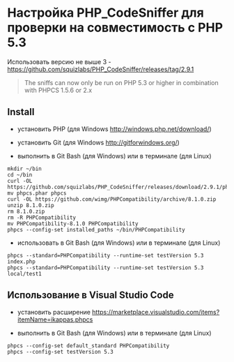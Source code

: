 
# Настройка PHP_CodeSniffer для проверки на совместимость c PHP 5.3

Использовать версию не выше 3 - https://github.com/squizlabs/PHP_CodeSniffer/releases/tag/2.9.1

> The sniffs can now only be run on PHP 5.3 or higher in combination with PHPCS 1.5.6 or 2.x

## Install

- установить PHP (для Windows http://windows.php.net/download/)

- установить Git (для Windows http://gitforwindows.org/)

- выполнить в Git Bash (для Windows) или в терминале (для Linux)

```
mkdir ~/bin
cd ~/bin
curl -OL https://github.com/squizlabs/PHP_CodeSniffer/releases/download/2.9.1/phpcs.phar
mv phpcs.phar phpcs
curl -OL https://github.com/wimg/PHPCompatibility/archive/8.1.0.zip
unzip 8.1.0.zip
rm 8.1.0.zip
rm -R PHPCompatibility
mv PHPCompatibility-8.1.0 PHPCompatibility
phpcs --config-set installed_paths ~/bin/PHPCompatibility
```

- использовать в Git Bash (для Windows) или в терминале (для Linux)
```
phpcs --standard=PHPCompatibility --runtime-set testVersion 5.3 index.php
phpcs --standard=PHPCompatibility --runtime-set testVersion 5.3 local/test1
```

## Использование в Visual Studio Code

- установить расширение https://marketplace.visualstudio.com/items?itemName=ikappas.phpcs

- выполнить в Git Bash (для Windows) или в терминале (для Linux)
```
phpcs --config-set default_standard PHPCompatibility
phpcs --config-set testVersion 5.3
```
